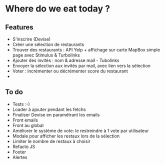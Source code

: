 
# Where do we eat today ?

## Features
 - S'inscrire (Devise)
 - Créer une sélection de restaurants
 - Trouver des restaurants : API Yelp + affichage sur  carte MapBox simple page avec Stimulus & Turbolinks
 - Ajouter des invités : nom & adresse mail - Tubolinks
 - Envoyer la sélection aux invités par mail, avec lien vers la sélection
 - Voter : incrémenter ou décrémenter score du restaurant
 -
## To do
- Tests :-)
- Loader à ajouter pendant les fetchs
- Finaliser Devise en paramétrant les emails
- Front emails
- Front au global
- Améliorer le système de vote: le restreindre à 1 vote par utilisateur
- Modale pour afficher les restaux lors de la sélection
- Limiter le nombre de restaux à choisir
- Refacto JS
- Footer
- Alertes
